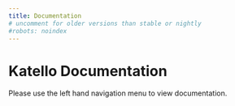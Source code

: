 ```yaml
---
title: Documentation
# uncomment for older versions than stable or nightly
#robots: noindex
---
```


# Katello Documentation

Please use the left hand navigation menu to view documentation.
